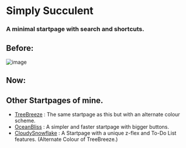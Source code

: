 # Simply Succulent
### A minimal startpage with search and shortcuts.

## Before:
![image](https://user-images.githubusercontent.com/72144072/233822343-6bb17364-808f-42af-b505-f6e54ab614f2.png)

## Now:


## Other Startpages of mine.
- [TreeBreeze](https://github.com/Z-8Bit/treebreeze) : The same startpage as this but with an alternate colour scheme.
- [OceanBliss](https://github.com/Z-8Bit/oceanbliss) : A simpler and faster startpage with bigger buttons.
- [CloudySnowflake](https://github.com/Z-8Bit/cloudysnowflake) : A Startpage with a unique z-flex and To-Do List features. (Alternate Colour of TreeBreeze.)

